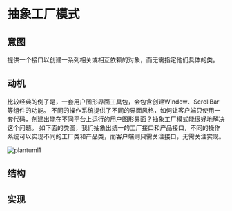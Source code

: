 # 抽象工厂模式

## 意图

提供一个接口以创建一系列相关或相互依赖的对象，而无需指定他们具体的类。

## 动机

比较经典的例子是，一套用户图形界面工具包，会包含创建Window、ScrollBar等组件的功能。
不同的操作系统提供了不同的界面风格，如何让客户端只使用一套代码，创建出能在不同平台上运行的用户图形界面？抽象工厂模式能很好地解决这个问题。
如下面的类图，我们抽象出统一的工厂接口和产品接口，不同的操作系统可以实现不同的工厂类和产品类，而客户端则只需关注接口，无需关注实现。

![plantuml1](http://www.plantuml.com/plantuml/proxy?cache=no&src=https://github.com/vulcan-0/design-pattern/blob/master/src/main/java/org/vulcan/light/designpattern/creational/abstractfactory/plantuml1.puml)

## 结构

## 实现